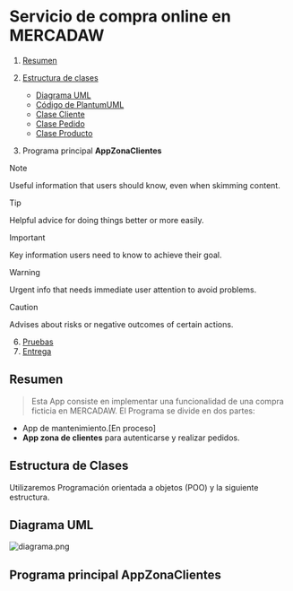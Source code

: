 # Servicio de compra online en MERCADAW

1. [Resumen](#Resumen)
2. [Estructura de clases](#Estructura-de-Clases)
   - [Diagrama UML](#Diagrama-UML)
   - [Código de PlantumUML]()
   - [Clase Cliente]()
   - [Clase Pedido]()
   - [Clase Producto]()

4. Programa principal **AppZonaClientes**

> [!NOTE]
> Useful information that users should know, even when skimming content.

> [!TIP]
> Helpful advice for doing things better or more easily.

> [!IMPORTANT]
> Key information users need to know to achieve their goal.

> [!WARNING]
> Urgent info that needs immediate user attention to avoid problems.

> [!CAUTION]
> Advises about risks or negative outcomes of certain actions.
   
6. [Pruebas](#Pruebas)
7. [Entrega](#Entrega)

## Resumen
> Esta App consiste en implementar una funcionalidad de una compra ficticia en MERCADAW.
El Programa se divide en dos partes:
- App de mantenimiento.[En proceso]
- **App zona de clientes** para autenticarse y realizar pedidos.

## Estructura de Clases

Utilizaremos Programación orientada a objetos (POO) y la siguiente estructura.

## Diagrama UML
![diagrama.png](diagrama.png)

## Programa principal AppZonaClientes
